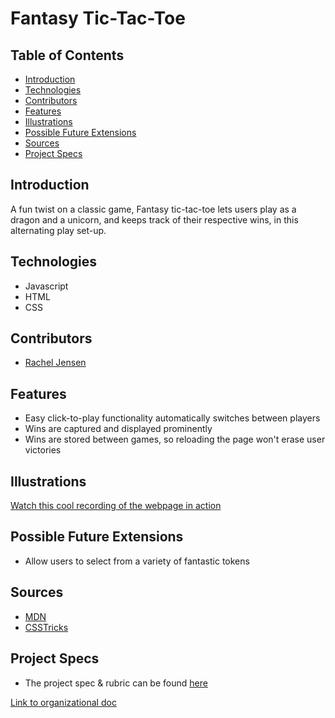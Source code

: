 # Fantasy Tic-Tac-Toe

## Table of Contents
  - [Introduction](##Introduction)
  - [Technologies](##Technologies)
  - [Contributors](##Contributors)
  - [Features](##Features)
  - [Illustrations](##Illustrations)
  - [Possible Future Extensions](##Possible-Future-Extensions)
  - [Sources](##Sources)
  - [Project Specs](##Project-Specs)

## Introduction

A fun twist on a classic game, Fantasy tic-tac-toe lets users play as a dragon and a unicorn, and keeps track of their respective wins, in this alternating play set-up.

## Technologies
  - Javascript
  - HTML
  - CSS

## Contributors
  - [Rachel Jensen](https://github.com/rachelJensen)

## Features
 - Easy click-to-play functionality automatically switches between players
 - Wins are captured and displayed prominently
 - Wins are stored between games, so reloading the page won't erase user victories

## Illustrations

[Watch this cool recording of the webpage in action]()


## Possible Future Extensions

  - Allow users to select from a variety of fantastic tokens

## Sources
  - [MDN](http://developer.mozilla.org/en-US/)
  - [CSSTricks](https://css-tricks.com/)

## Project Specs
  - The project spec & rubric can be found [here](https://frontend.turing.edu/projects/module-1/tic-tac-toe-solo.html)


  [Link to organizational doc](https://gist.github.com/rachelJensen/935124f1e5874025ae757bb21a5a908a)
